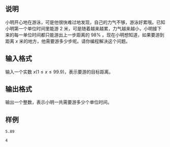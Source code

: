 <h2>说明</h2>

小明开心地在游泳，可是他很快难过地发现，自己的力气不够，游泳好累哦。已知小明第一个单位时间里能游 $2$ 米，可是随着越来越累，力气越来越小，小明接下来的每一单位时间都只能游出上一步距离的 $98$% 。现在小明想知道，如果要游到距离 $x$ 米的地方，他需要游多少步呢。请你编程解决这个问题。
<h2>输入格式</h2>

输入一个实数 $x$($1≤x≤99.9$)，表示要游的目标距离。

<h2>输出格式</h2>

输出一个整数，表示小明一共需要游多少个单位时间。

<h2>样例</h2>
<pre><code class="language-input1">5.89</code></pre><pre><code class="language-output1">4</code></pre>
